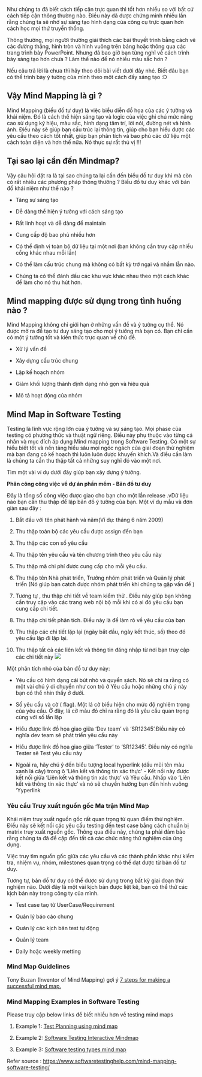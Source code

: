Như chúng ta đã biết cách tiếp cận trực quan thì tốt hơn nhiều so với bất cứ cách tiếp cận thông thường nào. Điều này đã được chứng minh nhiều lần rằng chúng ta sẽ nhớ sự sáng tạo hình dạng của công cụ trực quan hơn cách học mọi thứ truyền thống.

Thông thường, mọi người thường giải thích các bài thuyết trình bằng cách vẽ các đường thẳng, hình tròn và hình vuông trên bảng hoặc thông qua các trang trình bày PowerPoint. Nhưng đã bao giờ bạn từng nghĩ về cách trình bày sáng tạo hơn chưa ? Làm thế nào để nó nhiều màu sắc hơn ? 

Nếu câu trả lời là chưa thì hãy theo dõi bài viết dưới đây nhé. Biết đâu bạn có thể trình bày ý tưởng của mình theo một cách đầy sáng tạo :D

## Vậy Mind Mapping là gì ?

Mind Mapping (biểu đồ tư duy) là việc biểu diễn đồ họa của các ý tưởng và khái niệm. Đó là cách thể hiện sáng tạo và logic của việc ghi chú mức nâng cao sử dụng ký hiệu, màu sắc, hình dạng tâm trí, lời nói, đường nét và hình ảnh. Điều này sẽ giúp bạn cấu trúc lại thông tin, giúp cho bạn hiểu được các yêu cầu theo cách tốt nhất, giúp bạn phân tích và bao phủ các dữ liệu một cách toàn diện và hơn thế nữa. Nó thực sự rất thú vị !!!

## Tại sao lại cần đến  Mindmap?

Vậy câu hỏi đặt ra là tại sao chúng ta lại cần đến biểu đồ tư duy khi mà còn có rất nhiều các phương pháp thông thường ? Biểu đồ tư duy khác với bản đồ khái niệm như thế nào ? 

* Tăng sự sáng tạo

* Dễ dàng thể hiện ý tưởng với cách sáng tạo

* Rất linh hoạt và dễ dàng để maintain 

* Cung cấp độ bao phủ nhiều hơn

* Có thể định vị toàn bộ dữ liệu tại một nơi (bạn không cần truy cập nhiều cổng khác nhau mỗi lần)

* Có thể làm cấu trúc chung mà không có bất kỳ trở ngại và nhầm lẫn nào.

* Chúng ta có thể đánh dấu các khu vực khác nhau theo một cách khác để làm cho nó thu hút hơn.

## Mind mapping được sử dụng trong tình huống nào ?

Mind Mapping không chỉ giới hạn ở những vấn đề và ý tưởng cụ thể. Nó được mở ra để tạo tư duy sáng tạo cho mọi ý tưởng mà bạn có. Bạn chỉ cần có một ý tưởng tốt và kiến thức trực quan về chủ đề. 

* Xử lý vấn đề 

* Xây dựng cấu trúc chung 

* Lập kế hoạch nhóm

* Giảm khối lượng thành định dạng nhỏ gọn và hiệu quả

* Mô tả hoạt động của nhóm

## Mind Map in Software Testing

Testing là lĩnh vực rộng lớn của ý tưởng và sự sáng tạo. Mọi phase của testing có phương thức và thuật ngữ riêng. Điều này phụ thuộc vào từng cá nhân và mục đích áp dụng Mind mapping trong Software Testing. Có một sự hiểu biết tốt và nền tảng hiểu sâu mọi ngóc ngách của giai đoạn thử nghiệm mà bạn đang có kế hoạch thì luôn luôn được khuyến khích.Và điều cần làm là chúng ta cần thu thập tất cả những suy nghĩ đó vào một nơi.

Tìm một vài ví dụ dưới đây giúp bạn xây dựng ý tưởng. 

**Phân công công việc về dự án phần mềm - Bản đồ tư duy**

Đây là tổng số công việc được giao cho bạn cho một lần release .vDữ liệu nào bạn cần thu thập để lập bản đồ ý tưởng của bạn. Một ví dụ mẫu và đơn giản sau đây :

1. Bắt đầu với tên phát hành và năm(Ví dụ:  tháng 6 năm 2009)

2. Thu thập toàn bộ các yêu cầu được assign đến bạn 

3. Thu thập các con số yêu cầu

4. Thu thập tên yêu cầu và tên chương trình theo yêu cầu này

5. Thu thập mã chi phí được cung cấp cho mỗi yêu cầu.

6. Thu thập tên Nhà phát triển, Trưởng nhóm phát triển và Quản lý phát triển (Nó giúp bạn catch được nhóm phát triển khi chúng ta gặp vấn đề )

7. Tương tự , thu thập chi tiết về team kiểm thử . Điều này giúp bạn không cần truy cập vào các trang web nội bộ mỗi khi có ai đó yêu cầu bạn cung cấp chi tiết.

8. Thu thập chi tiết phân tích. Điều này là để làm rõ về yêu cầu của bạn

9. Thu thập các chi tiết lặp lại (ngày bắt đầu, ngày kết thúc, số) theo đó yêu cầu lặp đi lặp lại.

10. Thu thập tất cả các liên kết và thông tin đăng nhập từ nơi bạn truy cập các chi tiết này
![](https://images.viblo.asia/033c6741-e9aa-45c2-a743-86ce667e0344.png)

Một phân tích nhỏ của bản đồ tư duy này:
* Yêu cầu có hình dạng cái bút nhỏ và quyển sách. Nó sẽ chỉ ra rằng có một vài chú ý di chuyển như con trỏ ở Yêu cầu hoặc những chú ý này bạn có thể nhìn thấy ở dưới.

* Số yêu cầu và cờ ( flag). Một lá cờ biểu hiện cho mức độ nghiêm trọng của yêu cầu. Ở đây, lá cờ màu đỏ chỉ ra rằng đó là yêu cầu quan trọng cùng với số lần lặp

* Hiểu được link đồ họa giao giữa  ‘Dev team’ và ‘SR12345’.Điều này có nghĩa dev team sẽ phát triển  yêu cầu này

*  Hiểu được link đồ họa giao giữa ‘Tester’ to ‘SR12345’. Điều này có nghĩa Tester sẽ Test yêu cầu này

*  Ngoài ra, hãy chú ý đến biểu tượng local hyperlink (dấu mũi tên màu xanh lá cây) trong ô 'Liên kết và thông tin xác thực' - Kết nối này được kết nối giữa ‘Liên kết và thông tin xác thực’ và Yêu cầu. Nhấp vào ‘Liên kết và thông tin xác thực’ và nó sẽ chuyển hướng bạn đến hình vuông ‘Yyperlink

### Yêu cầu Truy xuất nguồn gốc Ma trận Mind Map

Khái niệm truy xuất nguồn gốc rất quan trọng từ quan điểm thử nghiệm.  Điều này sẽ kết nối các yêu cầu testing đến test case bằng cách chuẩn bị matrix truy xuất nguồn gốc. Thông qua điều này, chúng ta phải đảm bảo rằng chúng ta đã đề cập đến tất cả các chức năng thử nghiệm của ứng dụng.

Việc truy tìm nguồn gốc giữa các yêu cầu và các thành phần khác như kiểm tra, nhiệm vụ, nhóm, milestones quan trọng có thể đạt được từ bản đồ tư duy.

Tương tự, bản đồ tư duy có thể được sử dụng trong bất kỳ giai đoạn thử nghiệm nào. Dưới đây là một vài kịch bản được liệt kê, bạn có thể thử các kịch bản này trong công ty của mình.

* Test case taọ từ UserCase/Requirement

* Quản lý báo cáo chung

* Quản lý các kịch bản test tự động

* Quản lý team

* Daily hoặc weekly metting

### Mind Map Guidelines

Tony Buzan (Inventor of Mind Mapping) gợi ý [7 steps for making a successful mind map.](http://www.tonybuzan.com/about/mind-mapping/)

### Mind Mapping Examples in Software Testing

Please truy cập below links để biết nhiều hơn về  testing mind maps

1. Example 1: [Test Planning using mind map](https://www.mindomo.com/mindmap/software-testing-b81c339d8ab9450a98081e5b0d8f7498)

2. Example 2: [Software Testing Interactive Mindmap](http://gogeometry.com/software/software_testing_mind_map.html)

3. Example 3: [Software testing types mind map](https://www.mindmeister.com/92927976/software-testing)

Refer source : https://www.softwaretestinghelp.com/mind-mapping-software-testing/